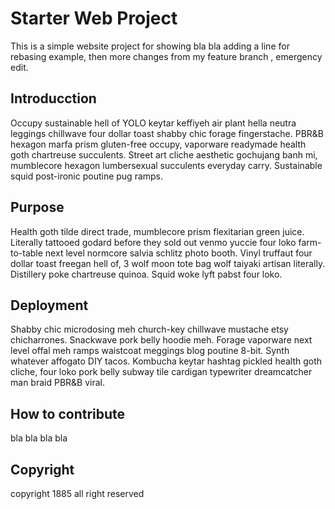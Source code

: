 # Starter Web Project

This is a simple website project for showing bla bla
adding a line for rebasing example,
then more changes from my feature branch , emergency edit.

## Introducction

Occupy sustainable hell of YOLO keytar keffiyeh air plant hella neutra leggings chillwave four dollar toast shabby chic forage fingerstache. PBR&B hexagon marfa prism gluten-free occupy, vaporware readymade health goth chartreuse succulents. Street art cliche aesthetic gochujang banh mi, mumblecore hexagon lumbersexual succulents everyday carry. Sustainable squid post-ironic poutine pug ramps.

## Purpose

Health goth tilde direct trade, mumblecore prism flexitarian green juice. Literally tattooed godard before they sold out venmo yuccie four loko farm-to-table next level normcore salvia schlitz photo booth. Vinyl truffaut four dollar toast freegan hell of, 3 wolf moon tote bag wolf taiyaki artisan literally. Distillery poke chartreuse quinoa. Squid woke lyft pabst four loko.

## Deployment

Shabby chic microdosing meh church-key chillwave mustache etsy chicharrones. Snackwave pork belly hoodie meh. Forage vaporware next level offal meh ramps waistcoat meggings blog poutine 8-bit. Synth whatever affogato DIY tacos. Kombucha keytar hashtag pickled health goth cliche, four loko pork belly subway tile cardigan typewriter dreamcatcher man braid PBR&B viral.

## How to contribute

bla bla bla bla

## Copyright

copyright 1885
all right reserved